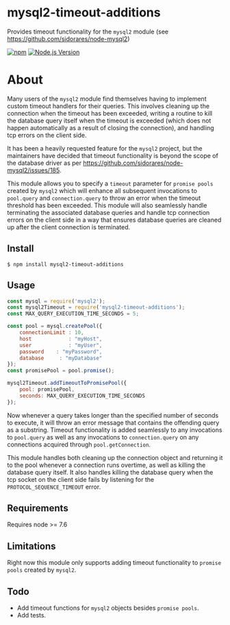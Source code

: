 # mysql2-timeout-additions
Provides timeout functionality for the `mysql2` module (see https://github.com/sidorares/node-mysql2)

[![npm](https://img.shields.io/npm/v/mysql2-timeout-additions.svg?style=flat-square)](https://www.npmjs.com/package/mysql2-timeout-additions 'npm')
[![Node.js Version](https://img.shields.io/node/v/mysql2-timeout-additions.svg?style=flat-square 'Node.js Version')](#)
# About
Many users of the `mysql2` module find themselves having to implement custom timeout handlers for their queries. This involves cleaning up the connection when the timeout has been exceeded, writing a routine to kill the database query itself when the timeout is exceeded (which does not happen automatically as a result of closing the connection), and handling tcp errors on the client side. 

It has been a heavily requested feature for the `mysql2` project, but the maintainers have decided that timeout functionality is beyond the scope of the database driver as per https://github.com/sidorares/node-mysql2/issues/185. 

This module allows you to specify a `timeout` parameter for `promise pools` created by `mysql2` which will enhance all subsequent invocations to `pool.query` and `connection.query` to throw an error when the timeout threshold has been exceeded. This module will also seamlessly handle terminating the associated database queries and handle tcp connection errors on the client side in a way that ensures database queries are cleaned up after the client connection is terminated.

## Install
```
$ npm install mysql2-timeout-additions
```

## Usage
```javascript
const mysql = require('mysql2');
const mysql2Timeout = require('mysql2-timeout-additions');
const MAX_QUERY_EXECUTION_TIME_SECONDS = 5;

const pool = mysql.createPool({
    connectionLimit : 10,
    host            : "myHost",
    user            : "myUser",
    password    : "myPassword",
    database     : "myDatabase"
});
const promisePool = pool.promise();

mysql2Timeout.addTimeoutToPromisePool({ 
    pool: promisePool, 
    seconds: MAX_QUERY_EXECUTION_TIME_SECONDS 
});
```

Now whenever a query takes longer than the specified number of seconds to execute, it will throw an error message that contains the offending query as a substring. Timeout functionality is added seamlessly to any invocations to `pool.query` as well as any invocations to `connection.query` on any connections acquired through `pool.getConnection`. 

This module handles both cleaning up the connection object and returning it to the pool whenever a connection runs overtime, as well as killing the database query itself. It also handles killing the database query when the tcp socket on the client side fails by listening for the `PROTOCOL_SEQUENCE_TIMEOUT` error. 

## Requirements
Requires node >= 7.6

## Limitations
Right now this module only supports adding timeout functionality to `promise pools` created by `mysql2`. 

## Todo 
- Add timeout functions for `mysql2` objects besides `promise pools`. 
- Add tests.
